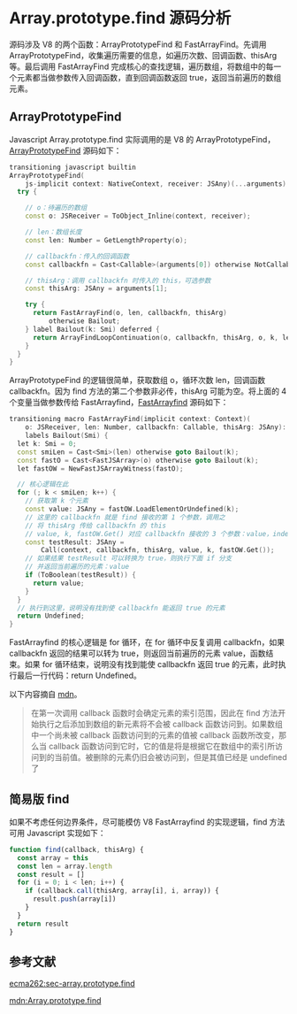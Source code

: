 # Array.prototype.find 源码分析

源码涉及 V8 的两个函数：ArrayPrototypeFind 和 FastArrayFind。先调用 ArrayPrototypeFind，收集遍历需要的信息，如遍历次数、回调函数、thisArg 等。最后调用 FastArrayFind 完成核心的查找逻辑，遍历数组，将数组中的每一个元素都当做参数传入回调函数，直到回调函数返回 true，返回当前遍历的数组元素。

## ArrayPrototypeFind

Javascript Array.prototype.find 实际调用的是 V8 的 ArrayPrototypeFind，[ArrayPrototypeFind](https://chromium.googlesource.com/v8/v8.git/+/refs/heads/9.0-lkgr/src/builtins/array-find.tq#120) 源码如下：

```c++
transitioning javascript builtin
ArrayPrototypeFind(
    js-implicit context: NativeContext, receiver: JSAny)(...arguments): JSAny {
  try {

    // o：待遍历的数组
    const o: JSReceiver = ToObject_Inline(context, receiver);

    // len：数组长度
    const len: Number = GetLengthProperty(o);

    // callbackfn：传入的回调函数
    const callbackfn = Cast<Callable>(arguments[0]) otherwise NotCallableError;

    // thisArg：调用 callbackfn 时传入的 this，可选参数
    const thisArg: JSAny = arguments[1];

    try {
      return FastArrayFind(o, len, callbackfn, thisArg)
          otherwise Bailout;
    } label Bailout(k: Smi) deferred {
      return ArrayFindLoopContinuation(o, callbackfn, thisArg, o, k, len);
    }
  }
}
```

ArrayPrototypeFind 的逻辑很简单，获取数组 o，循环次数 len，回调函数 callbackfn。因为 find 方法的第二个参数非必传，thisArg 可能为空。将上面的 4 个变量当做参数传给 FastArrayfind，[FastArrayfind](https://chromium.googlesource.com/v8/v8.git/+/refs/heads/9.0-lkgr/src/builtins/array-find.tq#93) 源码如下：

```c++
transitioning macro FastArrayFind(implicit context: Context)(
    o: JSReceiver, len: Number, callbackfn: Callable, thisArg: JSAny): JSAny
    labels Bailout(Smi) {
  let k: Smi = 0;
  const smiLen = Cast<Smi>(len) otherwise goto Bailout(k);
  const fastO = Cast<FastJSArray>(o) otherwise goto Bailout(k);
  let fastOW = NewFastJSArrayWitness(fastO);

  // 核心逻辑在此
  for (; k < smiLen; k++) {
    // 获取第 k 个元素
    const value: JSAny = fastOW.LoadElementOrUndefined(k);
    // 这里的 callbackfn 就是 find 接收的第 1 个参数，调用之
    // 将 thisArg 传给 callbackfn 的 this
    // value, k, fastOW.Get() 对应 callbackfn 接收的 3 个参数：value，index，array
    const testResult: JSAny =
        Call(context, callbackfn, thisArg, value, k, fastOW.Get());
    // 如果结果 testResult 可以转换为 true，则执行下面 if 分支
    // 并返回当前遍历的元素：value
    if (ToBoolean(testResult)) {
      return value;
    }
  }
  // 执行到这里，说明没有找到使 callbackfn 能返回 true 的元素
  return Undefined;
}
```

FastArrayfind 的核心逻辑是 for 循环，在 for 循环中反复调用 callbackfn，如果 callbackfn 返回的结果可以转为 true，则返回当前遍历的元素 value，函数结束。如果 for 循环结束，说明没有找到能使 callbackfn 返回 true 的元素，此时执行最后一行代码：return Undefined。

以下内容摘自 [mdn](https://developer.mozilla.org/zh-CN/docs/Web/JavaScript/Reference/Global_Objects/Array/find)。

> 在第一次调用 callback 函数时会确定元素的索引范围，因此在 find 方法开始执行之后添加到数组的新元素将不会被 callback 函数访问到。如果数组中一个尚未被 callback 函数访问到的元素的值被 callback 函数所改变，那么当 callback 函数访问到它时，它的值是将是根据它在数组中的索引所访问到的当前值。被删除的元素仍旧会被访问到，但是其值已经是 undefined 了


## 简易版 find

如果不考虑任何边界条件，尽可能模仿 V8 FastArrayfind 的实现逻辑，find 方法可用 Javascript 实现如下：

```Javascript
function find(callback, thisArg) {
  const array = this
  const len = array.length
  const result = []
  for (i = 0; i < len; i++) {
    if (callback.call(thisArg, array[i], i, array)) {
      result.push(array[i])
    }
  }
  return result
}
```

## 参考文献

[ecma262:sec-array.prototype.find](https://tc39.es/ecma262/#sec-array.prototype.find)

[mdn:Array.prototype.find](https://developer.mozilla.org/zh-TW/docs/Web/JavaScript/Reference/Global_Objects/Array/filter)


















